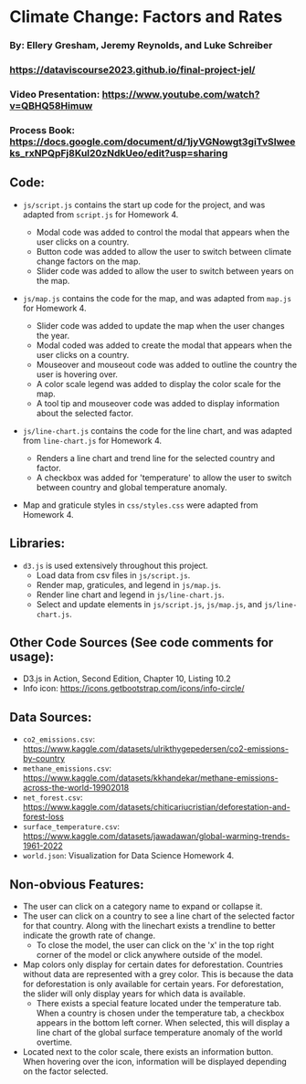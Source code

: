# Climate Change: Factors and Rates
### By: Ellery Gresham, Jeremy Reynolds, and Luke Schreiber
### https://dataviscourse2023.github.io/final-project-jel/
### Video Presentation: https://www.youtube.com/watch?v=QBHQ58Himuw 
### Process Book: https://docs.google.com/document/d/1jyVGNowgt3giTvSIweeks_rxNPQpFj8Kul20zNdkUeo/edit?usp=sharing

## Code:
- `js/script.js` contains the start up code for the project, and was adapted from `script.js` for Homework 4.
  - Modal code was added to control the modal that appears when the user clicks on a country.
  - Button code was added to allow the user to switch between climate change factors on the map.
  - Slider code was added to allow the user to switch between years on the map.

- `js/map.js` contains the code for the map, and was adapted from `map.js` for Homework 4.
  - Slider code was added to update the map when the user changes the year.
  - Modal coded was added to create the modal that appears when the user clicks on a country.
  - Mouseover and mouseout code was added to outline the country the user is hovering over.
  - A color scale legend was added to display the color scale for the map.
  - A tool tip and mouseover code was added to display information about the selected factor.

- `js/line-chart.js` contains the code for the line chart, and was adapted from `line-chart.js` for Homework 4.
  - Renders a line chart and trend line for the selected country and factor.
  - A checkbox was added for 'temperature' to allow the user to switch between country and global temperature anomaly.

- Map and graticule styles in `css/styles.css` were adapted from Homework 4.

## Libraries:
- `d3.js` is used extensively throughout this project.
  - Load data from csv files in `js/script.js`.
  - Render map, graticules, and legend in `js/map.js`.
  - Render line chart and legend in `js/line-chart.js`.
  - Select and update elements in `js/script.js`, `js/map.js`, and `js/line-chart.js`.

## Other Code Sources (See code comments for usage):
  - D3.js in Action, Second Edition, Chapter 10, Listing 10.2
  - Info icon: https://icons.getbootstrap.com/icons/info-circle/

## Data Sources:
 - `co2_emissions.csv`: https://www.kaggle.com/datasets/ulrikthygepedersen/co2-emissions-by-country
 - `methane_emissions.csv`: https://www.kaggle.com/datasets/kkhandekar/methane-emissions-across-the-world-19902018
 - `net_forest.csv`: https://www.kaggle.com/datasets/chiticariucristian/deforestation-and-forest-loss
 - `surface_temperature.csv`: https://www.kaggle.com/datasets/jawadawan/global-warming-trends-1961-2022
 - `world.json`: Visualization for Data Science Homework 4.

 ## Non-obvious Features:
 - The user can click on a category name to expand or collapse it.
 - The user can click on a country to see a line chart of the selected factor for that country. Along with the linechart exists a trendline to better indicate the growth rate of change.
   - To close the model, the user can click on the 'x' in the top right corner of the model or click anywhere outside of the model.
 - Map colors only display for certain dates for deforestation. Countries without data are represented with a grey color. This is because the data for deforestation is only available for certain years. For deforestation, the slider will only display years for which data is available.
   - There exists a special feature located under the temperature tab. When a country is chosen under the temperature tab, a checkbox appears in the bottom left corner. When selected, this will display a line chart of the global surface temperature anomaly of the world overtime.
 - Located next to the color scale, there exists an information button. When hovering over the icon, information will be displayed depending on the factor selected.
